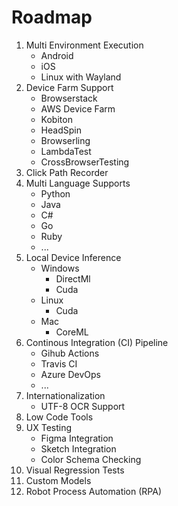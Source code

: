 # Roadmap


1. Multi Environment Execution
    - Android
    - iOS
    - Linux with Wayland
2. Device Farm Support
    - Browserstack
    - AWS Device Farm
    - Kobiton
    - HeadSpin
    - Browserling
    - LambdaTest
    - CrossBrowserTesting
3. Click Path Recorder
4. Multi Language Supports
    - Python
    - Java
    - C#
    - Go
    - Ruby
    - ...
5. Local Device Inference
    - Windows 
        - DirectMl
        - Cuda
    - Linux
        - Cuda
    - Mac
        - CoreML
6. Continous Integration (CI) Pipeline
    - Gihub Actions
    - Travis CI
    - Azure DevOps
    - ...
7. Internationalization
    - UTF-8 OCR Support
8. Low Code Tools
9. UX Testing
    - Figma Integration
    - Sketch Integration
    - Color Schema Checking
10. Visual Regression Tests
11. Custom Models
12. Robot Process Automation (RPA)
